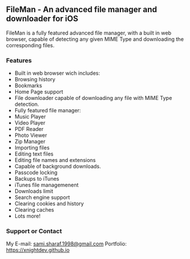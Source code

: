 ## FileMan - An advanced file manager and downloader for iOS

FileMan is a fully featured advanced file manager, with a built in web browser, capable of detecting any given MIME Type and downloading the corresponding files.

### Features

- Built in web browser wich includes:
- Browsing history
- Bookmarks
- Home Page support
- File downloader capable of downloading any file with MIME Type detection.
- Fully featured file manager:
- Music Player
- Video Player
- PDF Reader
- Photo Viewer
- Zip Manager
- Importing files
- Editing text files
- Editing file names and extensions
- Capable of background downloads.
- Passcode locking
- Backups to iTunes
- iTunes file managemenent
- Downloads limit
- Search engine support
- Clearing cookies and history
- Clearing caches
- Lots more!

### Support or Contact

My E-mail: sami.sharaf.1998@gmail.com
Portfolio: https://xnightdev.github.io
